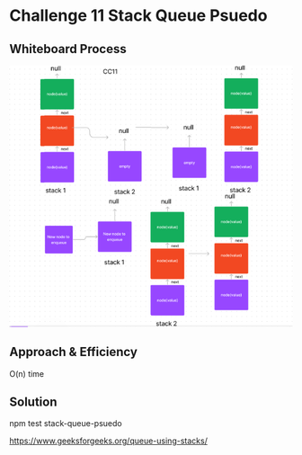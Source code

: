 # Challenge 11 Stack Queue Psuedo

## Whiteboard Process

![whiteboard image](/javascript/linked-list/stacks-and-queues/stack-queue-psuedo/cc11roughvis.png)

## Approach & Efficiency

O(n) time

## Solution

npm test stack-queue-psuedo

https://www.geeksforgeeks.org/queue-using-stacks/
